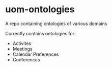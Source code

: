 # uom-ontologies
A repo containing ontologies of various domains

Currently contains ontologies for:
  * Activites
  * Meetings
  * Calendar Preferences
  * Conferences
